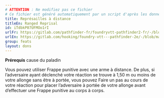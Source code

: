 ```yaml
---
# ATTENTION : Ne modifiez pas ce fichier
# Ce fichier est généré automatiquement par un script d'après les données du module Foundry VTT officiel et de sa traduction
title: Représailles à distance
titleEn: Ranged Reprisal
id: iTdbkP07UFMOo1rI
urlFr: https://gitlab.com/pathfinder-fr/foundryvtt-pathfinder2-fr/-/blob/master/data/feats/iTdbkP07UFMOo1rI.htm
urlEn: https://gitlab.com/hooking/foundry-vtt---pathfinder-2e/-/blob/master/packs/data/feats.db/ranged-reprisal.json
group: feats
layout: dons
---
```

**Prérequis** cause du paladin

Vous pouvez utiliser Frappe punitive avec une arme à distance. De plus, si l’adversaire ayant déclenché votre réaction se trouve à 1,50 m ou moins de votre allonge sans être à portée, vous pouvez Faire un pas au cours de votre réaction pour placer l’adversaire à portée de votre allonge avant d’effectuer une Frappe punitive au corps à corps.


